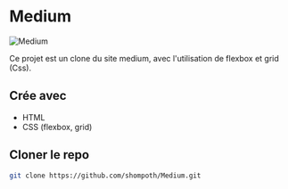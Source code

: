 # Medium

![Medium](https://github.com/shompoth/Medium/blob/main/css/img/screenshot-medium.png)

Ce projet est un clone du site medium, avec l'utilisation de flexbox et grid (Css).

## Crée avec

* HTML
* CSS (flexbox, grid)

## Cloner le repo
```sh
git clone https://github.com/shompoth/Medium.git
```
